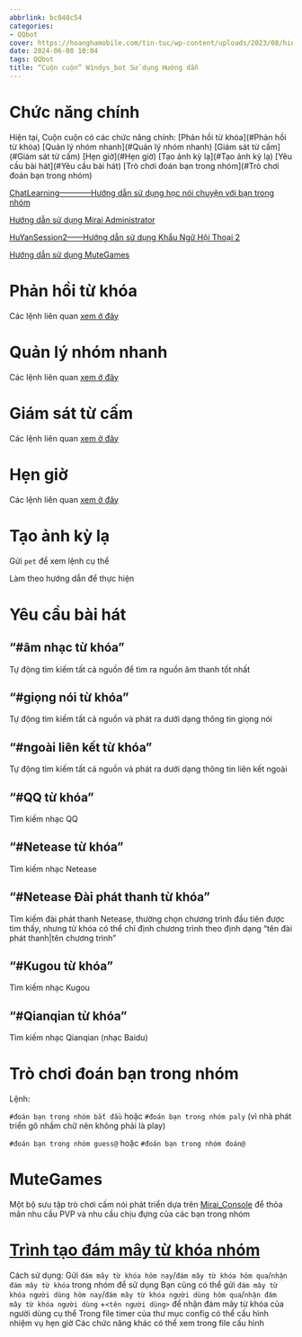 ```yaml
---
abbrlink: bc040c54
categories:
- QQbot
cover: https://hoanghamobile.com/tin-tuc/wp-content/uploads/2023/08/hinh-nen-anime-dep.jpg
date: 2024-06-08 10:04
tags: QQbot
title: “Cuộn cuộn” W1ndys_bot Sử dụng Hướng dẫn
---
```


# Chức năng chính

Hiện tại, Cuộn cuộn có các chức năng chính:
[Phản hồi từ khóa](#Phản hồi từ khóa)      [Quản lý nhóm nhanh](#Quản lý nhóm nhanh)     [Giám sát từ cấm](#Giám sát từ cấm)    [Hẹn giờ](#Hẹn giờ)     [Tạo ảnh kỳ lạ](#Tạo ảnh kỳ lạ)     [Yêu cầu bài hát](#Yêu cầu bài hát)   [Trò chơi đoán bạn trong nhóm](#Trò chơi đoán bạn trong nhóm)

[ChatLearning————Hướng dẫn sử dụng học nói chuyện với bạn trong nhóm](https://w1ndys.top/posts/edeaa258.html#/)

[Hướng dẫn sử dụng Mirai Administrator](https://w1ndys.top/posts/369f16e7.html#/)

[HuYanSession2——Hướng dẫn sử dụng Khẩu Ngữ Hội Thoại 2](https://w1ndys.top/posts/7a43906e.html#/)

[Hướng dẫn sử dụng MuteGames](https://w1ndys.top/posts/7183a269.html#/)

# Phản hồi từ khóa

Các lệnh liên quan [xem ở đây](https://w1ndys.top/posts/7a43906e.html#%E8%87%AA%E5%AE%9A%E4%B9%89%E5%9B%9E%E5%A4%8D)

# Quản lý nhóm nhanh

Các lệnh liên quan [xem ở đây](https://w1ndys.top/posts/7a43906e.html#%E7%BE%A4%E7%AE%A1%E7%90%86)

# Giám sát từ cấm

Các lệnh liên quan [xem ở đây](https://w1ndys.top/posts/7a43906e.html#%E8%BF%9D%E7%A6%81%E8%AF%8D)

# Hẹn giờ

Các lệnh liên quan [xem ở đây](https://w1ndys.top/posts/7a43906e.html#%E5%AE%9A%E6%97%B6%E5%99%A8)

# Tạo ảnh kỳ lạ

Gửi `pet` để xem lệnh cụ thể

Làm theo hướng dẫn để thực hiện

# Yêu cầu bài hát

## “#âm nhạc từ khóa”

Tự động tìm kiếm tất cả nguồn để tìm ra nguồn âm thanh tốt nhất

## “#giọng nói từ khóa”

Tự động tìm kiếm tất cả nguồn và phát ra dưới dạng thông tin giọng nói

## “#ngoài liên kết từ khóa”

Tự động tìm kiếm tất cả nguồn và phát ra dưới dạng thông tin liên kết ngoài

## “#QQ từ khóa”

Tìm kiếm nhạc QQ

## “#Netease từ khóa”

Tìm kiếm nhạc Netease

## “#Netease Đài phát thanh từ khóa”

Tìm kiếm đài phát thanh Netease, thường chọn chương trình đầu tiên được tìm thấy, nhưng từ khóa có thể chỉ định chương trình theo định dạng “tên đài phát thanh|tên chương trình”

## “#Kugou từ khóa”

Tìm kiếm nhạc Kugou

## “#Qianqian từ khóa”

Tìm kiếm nhạc Qianqian (nhạc Baidu)

# Trò chơi đoán bạn trong nhóm

Lệnh:

`#đoán bạn trong nhóm bắt đầu` hoặc `#đoán bạn trong nhóm paly` (vì nhà phát triển gõ nhầm chữ nên không phải là play)

`#đoán bạn trong nhóm guess@` hoặc `#đoán bạn trong nhóm đoán@`

# MuteGames

Một bộ sưu tập trò chơi cấm nói phát triển dựa trên [Mirai_Console](https://github.com/mamoe/mirai) để thỏa mãn nhu cầu PVP và nhu cầu chịu đựng của các bạn trong nhóm

# [Trình tạo đám mây từ khóa nhóm](https://mirai.mamoe.net/topic/959/wordcloudplugin_%E7%BE%A4%E8%AF%8D%E4%BA%91%E7%94%9F%E6%88%90%E5%99%A8)

Cách sử dụng: Gửi `đám mây từ khóa hôm nay`/`đám mây từ khóa hôm qua`/`nhận đám mây từ khóa` trong nhóm để sử dụng
Bạn cũng có thể gửi `đám mây từ khóa người dùng hôm nay`/`đám mây từ khóa người dùng hôm qua`/`nhận đám mây từ khóa người dùng` +`<tên người dùng>` để nhận đám mây từ khóa của người dùng cụ thể
Trong file timer của thư mục config có thể cấu hình nhiệm vụ hẹn giờ
Các chức năng khác có thể xem trong file cấu hình

